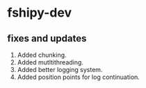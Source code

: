 # fshipy-dev
## fixes and updates
1) Added chunking.
2) Added mutltithreading.
3) Added better logging system.
4) Added position points for log continuation.
